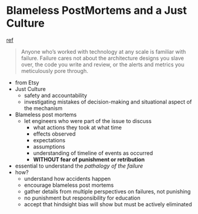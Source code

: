 # Blameless PostMortems and a Just Culture
[ref](https://codeascraft.com/2012/05/22/blameless-postmortems/)

> Anyone who’s worked with technology at any scale is familiar with failure. Failure cares not about the architecture designs you slave over, the code you write and review, or the alerts and metrics you meticulously pore through.

- from Etsy
- Just Culture
  * safety and accountability
  * investigating mistakes of decision-making and situational aspect of the mechanism
- Blameless post mortems
  * let engineers who were part of the issue to discuss
    * what actions they took at what time
    * effects observed
    * expectations
    * assumptions
    * understanding of timeline of events as occurred
    * **WITHOUT fear of punishment or retribution**
- essential to understand the *pathalogy of the failure*
- how?
  * understand how accidents happen
  * encourage blameless post mortems
  * gather details from multiple perspectives on failures, not punishing
  * no punishment but responsibility for education
  * accept that hindsight bias will show but must be actively eliminated